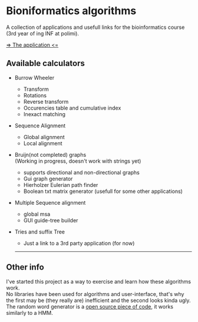 # Bioniformatics algorithms

A collection of applications and usefull links for the bioinformatics course (3rd year of ing INF at polimi).

[=> The application <=](https://nicolazarbo.github.io/bioinf-html-js-algorithms/)

## Available calculators

- Burrow Wheeler 
  - Transform
  - Rotations
  - Reverse transform
  - Occurencies table and cumulative index
  - Inexact matching
- Sequence Alignment
  - Global alignment
  - Local alignment
- Bruijn(not completed) graphs   
(Working in progress, doesn't work with strings yet)
  - supports directional and non-directional graphs
  - Gui graph generator
  - Hierholzer Eulerian path finder
  - Boolean txt matrix generator (usefull for some other applications)
- Multiple Sequence alignment
  - global msa
  - GUI guide-tree builder 
  
- Tries and suffix Tree
  - Just a link to a 3rd party application (for now)
  
  -----
  
## Other info

I've started this project as a way to exercise and learn how these algorithms work.   
No libraries have been used for algorithms and user-interface, that's why the first may be (they really are) inefficient and the second looks kinda ugly.   
The random word generator is a [open source piece of code](https://gist.github.com/swenzel/70beac153cdf23803f89), it works similarly to a HMM.



